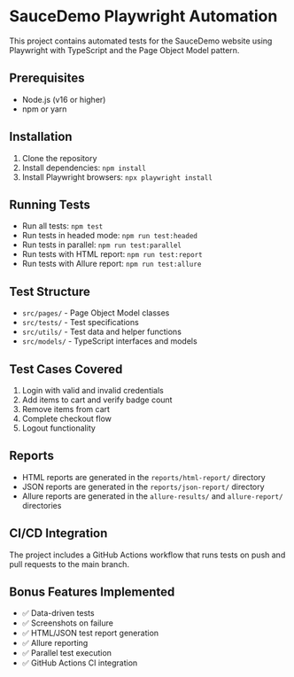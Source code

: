 # SauceDemo Playwright Automation

This project contains automated tests for the SauceDemo website using Playwright with TypeScript and the Page Object Model pattern.

## Prerequisites

- Node.js (v16 or higher)
- npm or yarn

## Installation

1. Clone the repository
2. Install dependencies: `npm install`
3. Install Playwright browsers: `npx playwright install`

## Running Tests

- Run all tests: `npm test`
- Run tests in headed mode: `npm run test:headed`
- Run tests in parallel: `npm run test:parallel`
- Run tests with HTML report: `npm run test:report`
- Run tests with Allure report: `npm run test:allure`

## Test Structure

- `src/pages/` - Page Object Model classes
- `src/tests/` - Test specifications
- `src/utils/` - Test data and helper functions
- `src/models/` - TypeScript interfaces and models

## Test Cases Covered

1. Login with valid and invalid credentials
2. Add items to cart and verify badge count
3. Remove items from cart
4. Complete checkout flow
5. Logout functionality

## Reports

- HTML reports are generated in the `reports/html-report/` directory
- JSON reports are generated in the `reports/json-report/` directory
- Allure reports are generated in the `allure-results/` and `allure-report/` directories

## CI/CD Integration

The project includes a GitHub Actions workflow that runs tests on push and pull requests to the main branch.

## Bonus Features Implemented

- ✅ Data-driven tests
- ✅ Screenshots on failure
- ✅ HTML/JSON test report generation
- ✅ Allure reporting
- ✅ Parallel test execution
- ✅ GitHub Actions CI integration